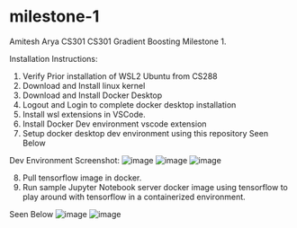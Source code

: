 # milestone-1
Amitesh Arya CS301
CS301 Gradient Boosting Milestone 1. 

Installation Instructions:
1. Verify Prior installation of WSL2 Ubuntu from CS288
2. Download and Install linux kernel
3. Download and Install Docker Desktop
4. Logout and Login to complete docker desktop installation
5. Install wsl extensions in VSCode.
6. Install Docker Dev environment vscode extension 
7. Setup docker desktop dev environment using this repository 
Seen Below

Dev Environment Screenshot:
![image](https://user-images.githubusercontent.com/61525462/227696224-738e21be-d54a-49eb-a699-09d0239d1cfd.png)
![image](https://user-images.githubusercontent.com/61525462/227818398-e7b6573d-4bed-4e0b-8940-c0b2fdd445df.png)
![image](https://user-images.githubusercontent.com/61525462/227834065-aaca5a2f-c5ba-4848-b9e2-98be14f5b29a.png)



8. Pull tensorflow image in docker. 
9. Run sample Jupyter Notebook server docker image using tensorflow to play around with tensorflow in a containerized environment.


Seen Below
![image](https://user-images.githubusercontent.com/61525462/227818351-43e86ffe-63d4-4367-903a-0927a6bcdf7b.png)
![image](https://user-images.githubusercontent.com/61525462/227818386-e1733d14-4367-4504-8a39-abc21c13abee.png)
